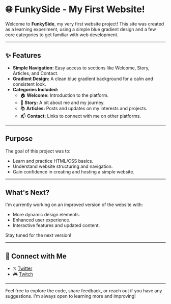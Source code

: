 # 🌐 FunkySide - My First Website! 

Welcome to **FunkySide**, my very first website project! This site was created as a learning experiment, using a simple blue gradient design and a few core categories to get familiar with web development.

---

## ✨ Features
- **Simple Navigation:** Easy access to sections like Welcome, Story, Articles, and Contact.
- **Gradient Design:** A clean blue gradient background for a calm and consistent look.
- **Categories Included:**
  - 🏠 **Welcome:** Introduction to the platform.
  - 📖 **Story:** A bit about me and my journey.
  - 📚 **Articles:** Posts and updates on my interests and projects.
  - 📬 **Contact:** Links to connect with me on other platforms.

---

## Purpose
The goal of this project was to:
- Learn and practice HTML/CSS basics.
- Understand website structuring and navigation.
- Gain confidence in creating and hosting a simple website.

---

## What's Next?
I'm currently working on an improved version of the website with:
- More dynamic design elements.
- Enhanced user experience.
- Interactive features and updated content.

Stay tuned for the next version!

---

## 🔗 Connect with Me
-  𝕏  [Twitter](https://twitter.com/FunkyxBeatz)
- 🎮  [Twitch](https://www.twitch.tv/FunkySide)

---

Feel free to explore the code, share feedback, or reach out if you have any suggestions. I'm always open to learning more and improving!
